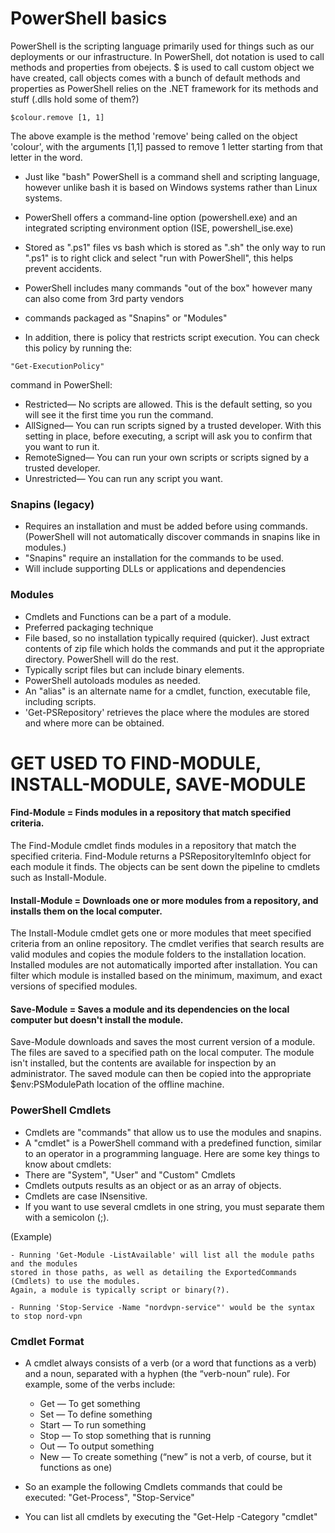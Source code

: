# PowerShell basics

PowerShell is the scripting language primarily used for things such as
our deployments or our infrastructure. In PowerShell, dot notation is used to call
methods and properties from obejects. $ is used to call custom object we have created, call
objects comes with a bunch of default methods and properties as PowerShell relies on the
.NET framework for its methods and stuff (.dlls hold some of them?)
````
$colour.remove [1, 1]
````
The above example is the method 'remove' being called on the object 'colour',
with the arguments [1,1] passed to remove 1 letter starting from that letter in the word.

- Just like "bash" PowerShell is a command shell and scripting language,
  however unlike bash it is based on Windows systems rather than Linux systems.

- PowerShell offers a command-line option (powershell.exe) and an integrated
  scripting environment option (ISE, powershell_ise.exe)

- Stored as ".ps1" files vs bash which is stored as ".sh" the only way to run
  ".ps1" is to right click and select "run with PowerShell",
  this helps prevent accidents.

- PowerShell includes many commands "out of the box"
  however many can also come from 3rd party vendors

- commands packaged as "Snapins" or "Modules"

- In addition, there is policy that restricts script execution.
  You can check this policy by running the:

````
"Get-ExecutionPolicy"
````

 command in PowerShell:
  - Restricted— No scripts are allowed. This is the default setting,
    so you will see it the first time you run the command.
  - AllSigned— You can run scripts signed by a trusted developer.
    With this setting in place, before executing, a script will ask you to confirm that you want to run it.
  - RemoteSigned— You can run your own scripts or scripts signed by a trusted developer.
  - Unrestricted— You can run any script you want.

### Snapins (legacy)
- Requires an installation and must be added before using commands.
(PowerShell will not automatically discover commands in snapins like in modules.)
- "Snapins" require an installation for the commands to be used.
- Will include supporting DLLs or applications and dependencies

### Modules
- Cmdlets and Functions can be a part of a module.
- Preferred packaging technique
- File based, so no installation typically required (quicker).
  Just extract contents of zip file
  which holds the commands and put it the appropriate directory.
  PowerShell will do the rest.
- Typically script files but can include binary elements.
- PowerShell autoloads modules as needed.
- An "alias" is an alternate name for a cmdlet, function, executable file, including scripts.
- 'Get-PSRepository' retrieves the place where the modules are stored and where more can be obtained.

# GET USED TO FIND-MODULE, INSTALL-MODULE, SAVE-MODULE

#### Find-Module = Finds modules in a repository that match specified criteria.

The Find-Module cmdlet finds modules in a repository that match the specified
criteria. Find-Module returns a PSRepositoryItemInfo object for each module it
finds. The objects can be sent down the pipeline to cmdlets such as Install-Module.

#### Install-Module = Downloads one or more modules from a repository, and installs them on the local computer.

The Install-Module cmdlet gets one or more modules that meet specified criteria
from an online repository. The cmdlet verifies that search results are valid
 modules and copies the module folders to the installation location.
 Installed modules are not automatically imported after installation.
 You can filter which module is installed based on the minimum, maximum,
 and exact versions of specified modules.

#### Save-Module = Saves a module and its dependencies on the local computer but doesn't install the module.

Save-Module downloads and saves the most current version of a module.
The files are saved to a specified path on the local computer.
The module isn't installed, but the contents are available for inspection by an
 administrator. The saved module can then be copied into the appropriate
 $env:PSModulePath location of the offline machine.

### PowerShell Cmdlets

- Cmdlets are "commands" that allow us to use the modules and snapins.
- A "cmdlet" is a PowerShell command with a predefined function,
  similar to an operator in a programming language. Here are some key things to
  know about cmdlets:
- There are "System", "User" and "Custom" Cmdlets
- Cmdlets outputs results as an object or as an array of objects.
- Cmdlets are case INsensitive.
- If you want to use several cmdlets in one string, you must separate them
  with a semicolon (;).

(Example)
```
- Running 'Get-Module -ListAvailable' will list all the module paths and the modules
stored in those paths, as well as detailing the ExportedCommands (Cmdlets) to use the modules.
Again, a module is typically script or binary(?).

- Running 'Stop-Service -Name "nordvpn-service"' would be the syntax to stop nord-vpn
```


### Cmdlet Format

- A cmdlet always consists of a verb (or a word that functions as a verb) and
  a noun, separated with a hyphen (the “verb-noun” rule). For example,
  some of the verbs include:
  - Get — To get something
  - Set — To define something
  - Start — To run something
  - Stop — To stop something that is running
  - Out — To output something
  - New — To create something (“new” is not a verb, of course, but it functions as one)

- So an example the following Cmdlets commands that could be executed: "Get-Process", "Stop-Service"
-  You can list all cmdlets by executing the "Get-Help -Category "cmdlet"
